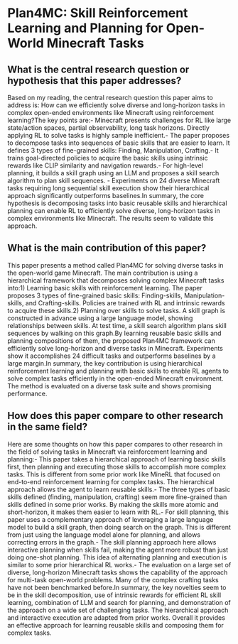 # Plan4MC: Skill Reinforcement Learning and Planning for Open-World   Minecraft Tasks

## What is the central research question or hypothesis that this paper addresses?

Based on my reading, the central research question this paper aims to address is: How can we efficiently solve diverse and long-horizon tasks in complex open-ended environments like Minecraft using reinforcement learning?The key points are:- Minecraft presents challenges for RL like large state/action spaces, partial observability, long task horizons. Directly applying RL to solve tasks is highly sample inefficient.- The paper proposes to decompose tasks into sequences of basic skills that are easier to learn. It defines 3 types of fine-grained skills: Finding, Manipulation, Crafting.- It trains goal-directed policies to acquire the basic skills using intrinsic rewards like CLIP similarity and navigation rewards.- For high-level planning, it builds a skill graph using an LLM and proposes a skill search algorithm to plan skill sequences. - Experiments on 24 diverse Minecraft tasks requiring long sequential skill execution show their hierarchical approach significantly outperforms baselines.In summary, the core hypothesis is decomposing tasks into basic reusable skills and hierarchical planning can enable RL to efficiently solve diverse, long-horizon tasks in complex environments like Minecraft. The results seem to validate this approach.


## What is the main contribution of this paper?

This paper presents a method called Plan4MC for solving diverse tasks in the open-world game Minecraft. The main contribution is using a hierarchical framework that decomposes solving complex Minecraft tasks into:1) Learning basic skills with reinforcement learning. The paper proposes 3 types of fine-grained basic skills: Finding-skills, Manipulation-skills, and Crafting-skills. Policies are trained with RL and intrinsic rewards to acquire these skills.2) Planning over skills to solve tasks. A skill graph is constructed in advance using a large language model, showing relationships between skills. At test time, a skill search algorithm plans skill sequences by walking on this graph.By learning reusable basic skills and planning compositions of them, the proposed Plan4MC framework can efficiently solve long-horizon and diverse tasks in Minecraft. Experiments show it accomplishes 24 difficult tasks and outperforms baselines by a large margin.In summary, the key contribution is using hierarchical reinforcement learning and planning with basic skills to enable RL agents to solve complex tasks efficiently in the open-ended Minecraft environment. The method is evaluated on a diverse task suite and shows promising performance.


## How does this paper compare to other research in the same field?

Here are some thoughts on how this paper compares to other research in the field of solving tasks in Minecraft via reinforcement learning and planning:- This paper takes a hierarchical approach of learning basic skills first, then planning and executing those skills to accomplish more complex tasks. This is different from some prior work like MineRL that focused on end-to-end reinforcement learning for complex tasks. The hierarchical approach allows the agent to learn reusable skills.- The three types of basic skills defined (finding, manipulation, crafting) seem more fine-grained than skills defined in some prior works. By making the skills more atomic and short-horizon, it makes them easier to learn with RL.- For skill planning, this paper uses a complementary approach of leveraging a large language model to build a skill graph, then doing search on the graph. This is different from just using the language model alone for planning, and allows correcting errors in the graph.- The skill planning approach here allows interactive planning when skills fail, making the agent more robust than just doing one-shot planning. This idea of alternating planning and execution is similar to some prior hierarchical RL works.- The evaluation on a large set of diverse, long-horizon Minecraft tasks shows the capability of the approach for multi-task open-world problems. Many of the complex crafting tasks have not been benchmarked before.In summary, the key novelties seem to be in the skill decomposition, use of intrinsic rewards for efficient RL skill learning, combination of LLM and search for planning, and demonstration of the approach on a wide set of challenging tasks. The hierarchical approach and interactive execution are adapted from prior works. Overall it provides an effective approach for learning reusable skills and composing them for complex tasks.
